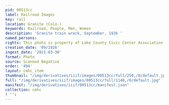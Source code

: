 ```yaml
---
pid: 00513cc
label: Railroad Images
key: rail
location: Granite (Colo.)
keywords: Railroad, People, Men, Women
description: 'Granite train wreck, September, 1926 '
named_persons: 
rights: This photo is property of Lake County Civic Center Association.
creation_date: '09/1926'
ingest_date: '2021-03-30'
format: Photo
source: Scanned Negative
order: '494'
layout: cmhc_item
thumbnail: "/img/derivatives/iiif/images/00513cc/full/250,/0/default.jpg"
full: "/img/derivatives/iiif/images/00513cc/full/1140,/0/default.jpg"
manifest: "/img/derivatives/iiif/00513cc/manifest.json"
collection: cmhc
! '': 
---
```


